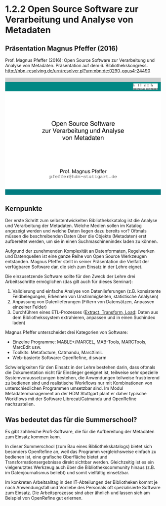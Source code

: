 # 1.2.2 Open Source Software zur Verarbeitung und Analyse von Metadaten

## Präsentation Magnus Pfeffer (2016)

Prof. Magnus Pfeffer (2016): Open Source Software zur Verarbeitung und Analyse von Metadaten. Präsentation auf dem 6. Bibliothekskongress. http://nbn-resolving.de/urn/resolver.pl?urn:nbn:de:0290-opus4-24490

[![Screenshot Pfeffer (2016)](images/screenshot-pfeffer-2016.png)](http://nbn-resolving.de/urn/resolver.pl?urn:nbn:de:0290-opus4-24490)

## Kernpunkte

Der erste Schritt zum selbstentwickelten Bibliothekskatalog ist die Analyse und Verarbeitung der Metadaten. Welche Medien sollen im Katalog angezeigt werden und welche Daten liegen dazu bereits vor? Oftmals müssen die beschreibenden Daten über die Objekte (Metadaten) erst aufbereitet werden, um sie in einen Suchmaschinenindex laden zu können.

Aufgrund der zunehmenden Komplexität an Datenformaten, Regelwerken und Datenquellen ist eine ganze Reihe von Open Source Werkzeugen entstanden. Magnus Pfeffer stellt in seiner Präsentation die Vielfalt der verfügbaren Software dar, die sich zum Einsatz in der Lehre eignet.

Die einzusetzende Software sollte für den Zweck der Lehre drei Arbeitsschritte ermöglichen (das gilt auch für dieses Seminar):
1. Validierung und einfache Analyse von Datenlieferungen (z.B. konsistente Feldbelegungen, Erkennen von Unstimmigkeiten, statistische Analysen)
2. Anpassung von Datenlieferungen (Filtern von Datensätzen, Anpassen einzelner Felder)
3. Durchführen eines ETL-Prozesses ([Extract, Transform, Load](https://de.wikipedia.org/wiki/ETL-Prozess): Daten aus dem Bibliothekssystem extrahieren, anpassen und in einen Suchindex laden)

Magnus Pfeffer unterscheidet drei Kategorien von Software:
* Einzelne Programme: MABLE+/MARCEL, MAB-Tools, MARCTools, MarcEdit usw.
* Toolkits: Metafacture, Catmandu, MarcXimiL
* Web-basierte Software: OpenRefine, d:swarm

Schwierigkeiten für den Einsatz in der Lehre bestehen darin, dass oftmals die Dokumentation nicht für Einstieger geeignet ist, teilweise sehr spezielle Systemvoraussetzungen bestehen, die Anwendungen teilweise frustrierend zu bedienen sind und realistische Workflows nur mit Kombinationen von unterschiedlichen Programmen umsetzbar sind. Im Modul Metadatenmanagement an der HDM Stuttgart plant er daher typische Workflows mit der Software Librecat/Catmandu und OpenRefine nachzustellen.

## Was bedeutet das für die Summerschool?

Es gibt zahlreiche Profi-Software, die für die Aufbereitung der Metadaten zum Einsatz kommen kann.

In dieser Summerschool (zum Bau eines Bibliothekskatalogs) bietet sich besonders OpenRefine an, weil das Programm vergleichsweise einfach zu bedienen ist, eine grafische Oberfläche bietet und Transformationsergebnisse direkt sichtbar werden. Gleichzeitig ist es ein vielgenutztes Werkzeug auch über die Bibliothekscommunity hinaus (z.B. im Datenjournalismus beliebt) und somit vielfältig einsetzbar.

Im konkreten Arbeitsalltag in den IT-Abteilungen der Bibliotheken kommt je nach Anwendungsfall und Vorliebe des Personals oft spezialisierte Software zum Einsatz. Die Arbeitsprozesse sind aber ähnlich und lassen sich am Beispiel von OpenRefine gut erlernen.
